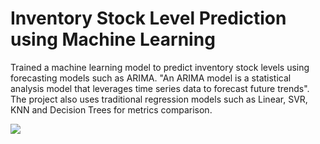 # Inventory Stock Level Prediction using Machine Learning

Trained a machine learning model to predict inventory stock levels using forecasting models such as ARIMA. "An ARIMA model is a statistical analysis model that leverages time series data to forecast future trends". 
The project also uses traditional regression models such as Linear, SVR, KNN and Decision Trees for metrics comparison. 

![]([https://github.com/saiherng/ecommerce/blob/d60efda5009fad8864d97828e94738ac6b71f664/screenshots/1.%20Home%20Page.jpg](https://github.com/saiherng/inventory-prediction/blob/main/montly%20sales%20by%20category.png))
